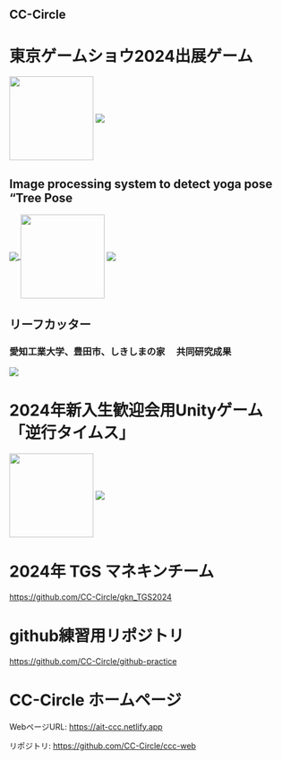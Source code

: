 ## CC-Circle

# 東京ゲームショウ2024出展ゲーム
<img align="center" src="https://github.com/user-attachments/assets/5b86a656-8141-42af-9524-11b9acb8e710" style="height: 150px; width: auto;" />
<a href="https://github.com/CC-Circle/Yoga_Earth">
  <img align="center" src="https://github-readme-stats.vercel.app/api/pin/?username=CC-Circle&repo=Yoga_Earth&theme=buefy" />
</a>

## Image processing system to detect yoga pose “Tree Pose
<a href="https://github.com/CC-Circle/Yoga-Fighter">
  <img align="center" src="https://github-readme-stats.vercel.app/api/pin/?username=CC-Circle&repo=Yoga-Fighter&theme=buefy" />
</a>

<img align="center" src="https://github.com/user-attachments/assets/18d931f9-04ee-4a52-b652-2b5d092ee22d" style="height: 150px; width: auto;" />

<a href="https://github.com/CC-Circle/WWW">
  <img align="center" src="https://github-readme-stats.vercel.app/api/pin/?username=CC-Circle&repo=WWW&theme=buefy" />
</a>

## リーフカッター

### 愛知工業大学、豊田市、しきしまの家 　共同研究成果

<a href="https://github.com/CC-Circle/WWW">
  <img align="center" src="https://github-readme-stats.vercel.app/api/pin/?username=CC-Circle&repo=WWW&theme=buefy" />
</a>

# 2024年新入生歓迎会用Unityゲーム「逆行タイムス」
<img align="center" src="https://github.com/user-attachments/assets/19000bad-17e6-4d4c-858d-b8c3d2e7653d" style="height: 150px; width: auto;" />
<a href="https://github.com/CC-Circle/Janaihou">
  <img align="center" src="https://github-readme-stats.vercel.app/api/pin/?username=CC-Circle&repo=Janaihou&theme=buefy" />
</a>

# 2024年 TGS マネキンチーム

https://github.com/CC-Circle/gkn_TGS2024

# github練習用リポジトリ

https://github.com/CC-Circle/github-practice

# CC-Circle ホームページ

WebページURL: https://ait-ccc.netlify.app

リポジトリ: https://github.com/CC-Circle/ccc-web
